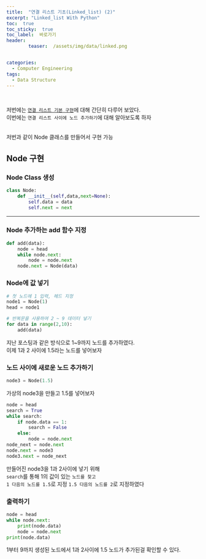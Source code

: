```yaml
---
title:  "연결 리스트 기초(Linked_list) (2)"  
excerpt: "Linked_list With Python"
toc:  true
toc_sticky:  true
toc_label:  바로가기
header:
        teaser:  /assets/img/data/linked.png


categories:
  - Computer Engineering
tags:
  - Data Structure
---
```

<br/>

저번에는 [`연결 리스트 기본 구현`](https://pome95.github.io/computer%20engineering/linked/)에 대해 간단히 다루어 보았다.<br/>
이번에는 `연결 리스트 사이에 노드 추가하기`에 대해 알아보도록 하자 <br/>

<br/>
저번과 같이 Node 클래스를 만들어서 구현 가능

## Node 구현
### Node Class 생성
```python
class Node:
    def __init__(self,data,next=None):
        self.data = data
        self.next = next
```
---
### Node 추가하는 add 함수 지정
```python
def add(data):
    node = head
    while node.next:
        node = node.next
    node.next = Node(data)
```
### Node에 값 넣기
```python
# 첫 노드에 1 입력, 헤드 지정
node1 = Node(1)
head = node1

# 반복문을 사용하여 2 ~ 9 데이터 넣기
for data in range(2,10):
    add(data)
```

지난 포스팅과 같은 방식으로 1~9까지 노드를 추가하였다. <br/>
이제 1과 2 사이에 1.5라는 노드를 넣어보자

### 노드 사이에 새로운 노드 추가하기
```python
node3 = Node(1.5)
```
가상의 node3을 만들고 1.5를 넣어보자

```python
node = head
search = True
while search:
    if node.data == 1:
        search = False
    else:
        node = node.next
node_next = node.next
node.next = node3
node3.next = node_next
```
만들어진 node3을 1과 2사이에 넣기 위해<br/>
`search`를 통해 1의 값이 있는 `노드를 찾고` <br/>
`1 다음의 노드를 1.5`로 지정 `1.5 다음의 노드를 2`로 지정하였다

### 출력하기
```python
node = head
while node.next:
    print(node.data)
    node = node.next
print(node.data)
```

1부터 9까지 생성된 노드에서 1과 2사이에 1.5 노드가 추가된걸 확인할 수 있다.
